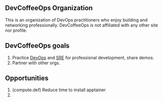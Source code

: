 ## DevCoffeeOps Organization

This is an organization of DevOps practitioners who enjoy building and networking professionally.
DevCoffeeOps is not affiliated with any other site nor profile.

## DevCoffeeOps goals

1. Practice [DevOps](https://www.amazon.com/DevOps-Handbook-World-Class-Reliability-Organizations/dp/1950508404) and [SRE](https://www.amazon.com/Site-Reliability-Workbook-Practical-Implement/dp/1492029505/) for professional development, share demos.
2. Partner with other orgs.

## Opportunities
1. (compute.def) Reduce time to install apptainer
2. 
